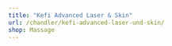 ```yaml
---
title: "Kefi Advanced Laser & Skin"
url: /chandler/kefi-advanced-laser-und-skin/
shop: Massage
---
```

